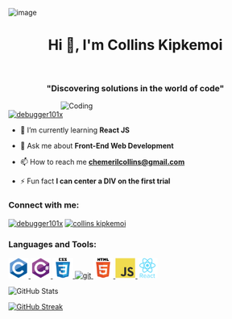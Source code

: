 ![image](https://user-images.githubusercontent.com/122127866/215644937-08a4c18e-5f21-4fed-9ad4-82962a4661e1.png)
<h1 align="center">Hi 👋, I'm Collins Kipkemoi</h1>
<br />
<h3 align="center" style ="font-style="italics">"Discovering solutions in the world of code"</h3>
<img align="right" alt="Coding" width="400" src="https://media.tenor.com/_DOBjnGspYAAAAAC/code-coding.gif" >


<p align="left"> <a href="https://twitter.com/debugger101x" target="blank"><img src="https://img.shields.io/twitter/follow/debugger101x?logo=twitter&style=for-the-badge" alt="debugger101x" /></a> </p>

- 🌱 I’m currently learning **React JS**

- 💬 Ask me about **Front-End Web Development**

- 📫 How to reach me **chemerilcollins@gmail.com**

- ⚡ Fun fact **I can center a DIV on the first trial**

<h3 align="left">Connect with me:</h3>
<p align="left">
<a href="https://twitter.com/debugger101x" target="blank"><img align="center" src="https://raw.githubusercontent.com/rahuldkjain/github-profile-readme-generator/master/src/images/icons/Social/twitter.svg" alt="debugger101x" height="30" width="40" /></a>
<a href="https://linkedin.com/in/collins kipkemoi" target="blank"><img align="center" src="https://raw.githubusercontent.com/rahuldkjain/github-profile-readme-generator/master/src/images/icons/Social/linked-in-alt.svg" alt="collins kipkemoi" height="30" width="40" /></a>
</p>

<h3 align="left">Languages and Tools:</h3>
<p align="left"> <a href="https://www.cprogramming.com/" target="_blank" rel="noreferrer"> <img src="https://raw.githubusercontent.com/devicons/devicon/master/icons/c/c-original.svg" alt="c" width="40" height="40"/> </a> <a href="https://www.w3schools.com/cs/" target="_blank" rel="noreferrer"> <img src="https://raw.githubusercontent.com/devicons/devicon/master/icons/csharp/csharp-original.svg" alt="csharp" width="40" height="40"/> </a> <a href="https://www.w3schools.com/css/" target="_blank" rel="noreferrer"> <img src="https://raw.githubusercontent.com/devicons/devicon/master/icons/css3/css3-original-wordmark.svg" alt="css3" width="40" height="40"/> </a> <a href="https://git-scm.com/" target="_blank" rel="noreferrer"> <img src="https://www.vectorlogo.zone/logos/git-scm/git-scm-icon.svg" alt="git" width="40" height="40"/> </a> <a href="https://www.w3.org/html/" target="_blank" rel="noreferrer"> <img src="https://raw.githubusercontent.com/devicons/devicon/master/icons/html5/html5-original-wordmark.svg" alt="html5" width="40" height="40"/> </a> <a href="https://developer.mozilla.org/en-US/docs/Web/JavaScript" target="_blank" rel="noreferrer"> <img src="https://raw.githubusercontent.com/devicons/devicon/master/icons/javascript/javascript-original.svg" alt="javascript" width="40" height="40"/> </a> <a href="https://reactjs.org/" target="_blank" rel="noreferrer"> <img src="https://raw.githubusercontent.com/devicons/devicon/master/icons/react/react-original-wordmark.svg" alt="react" width="40" height="40"/> </a> </p>

![GitHub Stats](https://github-readme-stats.vercel.app/api?username=Heisenberg-x1&theme=gruvbox)

[![GitHub Streak](https://streak-stats.demolab.com?user=Heisenberg-x1&theme=onedark_duo&border_radius=8&date_format=M%20j%5B%2C%20Y%5D&border=EB981B&ring=EB981B&fire=EB3C0F)](https://git.io/streak-stats)

